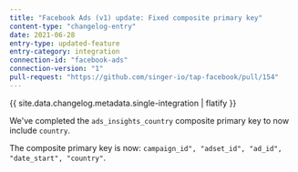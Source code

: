 ```yaml
---
title: "Facebook Ads (v1) update: Fixed composite primary key"
content-type: "changelog-entry"
date: 2021-06-28
entry-type: updated-feature
entry-category: integration
connection-id: "facebook-ads"
connection-version: "1"
pull-request: "https://github.com/singer-io/tap-facebook/pull/154"
---
```

{{ site.data.changelog.metadata.single-integration | flatify }}

We've completed the `ads_insights_country` composite primary key to now include `country`.

The composite primary key is now: `campaign_id", "adset_id", "ad_id", "date_start", "country"`.
